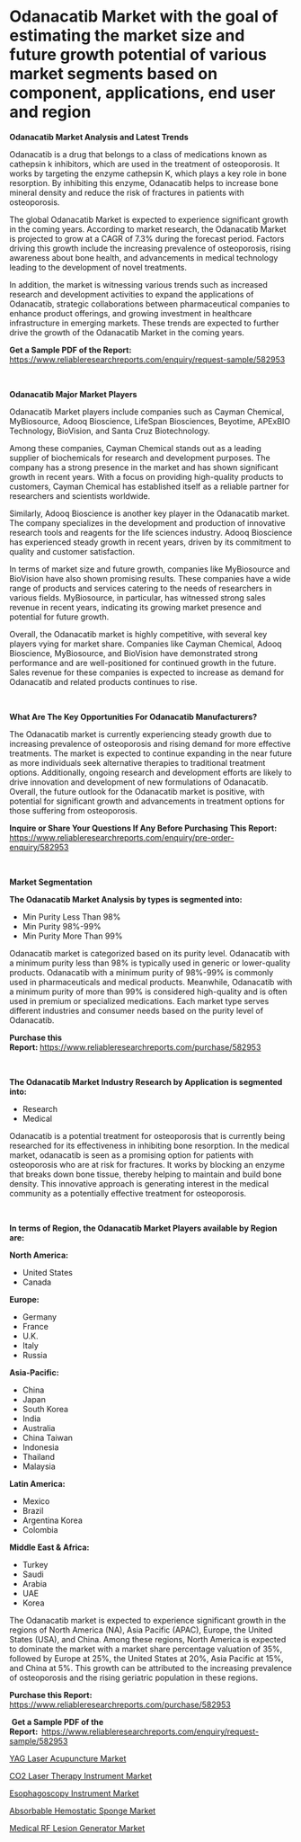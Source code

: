 <p><h1>Odanacatib Market with the goal of estimating the market size and future growth potential of various market segments based on component, applications, end user and region</h1></p><p><strong>Odanacatib Market Analysis and Latest Trends</strong></p>
<p><p>Odanacatib is a drug that belongs to a class of medications known as cathepsin k inhibitors, which are used in the treatment of osteoporosis. It works by targeting the enzyme cathepsin K, which plays a key role in bone resorption. By inhibiting this enzyme, Odanacatib helps to increase bone mineral density and reduce the risk of fractures in patients with osteoporosis.</p><p>The global Odanacatib Market is expected to experience significant growth in the coming years. According to market research, the Odanacatib Market is projected to grow at a CAGR of 7.3% during the forecast period. Factors driving this growth include the increasing prevalence of osteoporosis, rising awareness about bone health, and advancements in medical technology leading to the development of novel treatments.</p><p>In addition, the market is witnessing various trends such as increased research and development activities to expand the applications of Odanacatib, strategic collaborations between pharmaceutical companies to enhance product offerings, and growing investment in healthcare infrastructure in emerging markets. These trends are expected to further drive the growth of the Odanacatib Market in the coming years.</p></p>
<p><strong>Get a Sample PDF of the Report:&nbsp;</strong> <a href="https://www.reliableresearchreports.com/enquiry/request-sample/582953">https://www.reliableresearchreports.com/enquiry/request-sample/582953</a></p>
<p>&nbsp;</p>
<p><strong>Odanacatib Major Market Players</strong></p>
<p><p>Odanacatib Market players include companies such as Cayman Chemical, MyBiosource, Adooq Bioscience, LifeSpan Biosciences, Beyotime, APExBIO Technology, BioVision, and Santa Cruz Biotechnology. </p><p>Among these companies, Cayman Chemical stands out as a leading supplier of biochemicals for research and development purposes. The company has a strong presence in the market and has shown significant growth in recent years. With a focus on providing high-quality products to customers, Cayman Chemical has established itself as a reliable partner for researchers and scientists worldwide. </p><p>Similarly, Adooq Bioscience is another key player in the Odanacatib market. The company specializes in the development and production of innovative research tools and reagents for the life sciences industry. Adooq Bioscience has experienced steady growth in recent years, driven by its commitment to quality and customer satisfaction. </p><p>In terms of market size and future growth, companies like MyBiosource and BioVision have also shown promising results. These companies have a wide range of products and services catering to the needs of researchers in various fields. MyBiosource, in particular, has witnessed strong sales revenue in recent years, indicating its growing market presence and potential for future growth. </p><p>Overall, the Odanacatib market is highly competitive, with several key players vying for market share. Companies like Cayman Chemical, Adooq Bioscience, MyBiosource, and BioVision have demonstrated strong performance and are well-positioned for continued growth in the future. Sales revenue for these companies is expected to increase as demand for Odanacatib and related products continues to rise.</p></p>
<p>&nbsp;</p>
<p><strong>What Are The Key Opportunities For Odanacatib Manufacturers?</strong></p>
<p><p>The Odanacatib market is currently experiencing steady growth due to increasing prevalence of osteoporosis and rising demand for more effective treatments. The market is expected to continue expanding in the near future as more individuals seek alternative therapies to traditional treatment options. Additionally, ongoing research and development efforts are likely to drive innovation and development of new formulations of Odanacatib. Overall, the future outlook for the Odanacatib market is positive, with potential for significant growth and advancements in treatment options for those suffering from osteoporosis.</p></p>
<p><strong>Inquire or Share Your Questions If Any Before Purchasing This Report:</strong> <a href="https://www.reliableresearchreports.com/enquiry/pre-order-enquiry/582953">https://www.reliableresearchreports.com/enquiry/pre-order-enquiry/582953</a></p>
<p>&nbsp;</p>
<p><strong>Market Segmentation</strong></p>
<p><strong>The Odanacatib Market Analysis by types is segmented into:</strong></p>
<p><ul><li>Min Purity Less Than 98%</li><li>Min Purity 98%-99%</li><li>Min Purity More Than 99%</li></ul></p>
<p><p>Odanacatib market is categorized based on its purity level. Odanacatib with a minimum purity less than 98% is typically used in generic or lower-quality products. Odanacatib with a minimum purity of 98%-99% is commonly used in pharmaceuticals and medical products. Meanwhile, Odanacatib with a minimum purity of more than 99% is considered high-quality and is often used in premium or specialized medications. Each market type serves different industries and consumer needs based on the purity level of Odanacatib.</p></p>
<p><strong>Purchase this Report:&nbsp;</strong><a href="https://www.reliableresearchreports.com/purchase/582953">https://www.reliableresearchreports.com/purchase/582953</a></p>
<p>&nbsp;</p>
<p><strong>The Odanacatib Market Industry Research by Application is segmented into:</strong></p>
<p><ul><li>Research</li><li>Medical</li></ul></p>
<p><p>Odanacatib is a potential treatment for osteoporosis that is currently being researched for its effectiveness in inhibiting bone resorption. In the medical market, odanacatib is seen as a promising option for patients with osteoporosis who are at risk for fractures. It works by blocking an enzyme that breaks down bone tissue, thereby helping to maintain and build bone density. This innovative approach is generating interest in the medical community as a potentially effective treatment for osteoporosis.</p></p>
<p>&nbsp;</p>
<p><strong>In terms of Region, the Odanacatib Market Players available by Region are:</strong></p>
<p>
    <p> <strong> North America: </strong>
        <ul>
            <li>United States</li>
            <li>Canada</li>
        </ul>
        </p> 
    <p> <strong> Europe: </strong>
        <ul>
            <li>Germany</li>
            <li>France</li>
            <li>U.K.</li>
            <li>Italy</li>
            <li>Russia</li>
        </ul>
        </p> 
    <p> <strong> Asia-Pacific: </strong>
        <ul>
            <li>China</li>
            <li>Japan</li>
            <li>South Korea</li>
            <li>India</li>
            <li>Australia</li>
            <li>China Taiwan</li>
            <li>Indonesia</li>
            <li>Thailand</li>
            <li>Malaysia</li>
        </ul>
        </p> 
    <p> <strong> Latin America: </strong>
        <ul>
            <li>Mexico</li>
            <li>Brazil</li>
            <li>Argentina Korea</li>
            <li>Colombia</li>
        </ul>
        </p> 
    <p> <strong> Middle East & Africa: </strong>
        <ul>
            <li>Turkey</li>
            <li>Saudi</li>
            <li>Arabia</li>
            <li>UAE</li>
            <li>Korea</li>
        </ul>
    </p>
    </p>
<p><p>The Odanacatib market is expected to experience significant growth in the regions of North America (NA), Asia Pacific (APAC), Europe, the United States (USA), and China. Among these regions, North America is expected to dominate the market with a market share percentage valuation of 35%, followed by Europe at 25%, the United States at 20%, Asia Pacific at 15%, and China at 5%. This growth can be attributed to the increasing prevalence of osteoporosis and the rising geriatric population in these regions.</p></p>
<p><strong>Purchase this Report: </strong><a href="https://www.reliableresearchreports.com/purchase/582953">https://www.reliableresearchreports.com/purchase/582953</a></p>
<p>&nbsp;<strong>Get a Sample PDF of the Report:&nbsp;&nbsp;</strong><a href="https://www.reliableresearchreports.com/enquiry/request-sample/582953">https://www.reliableresearchreports.com/enquiry/request-sample/582953</a></p>
<p><strong></strong></p>
<p><p><a href="https://medium.com/p/af592c05f448/edit">YAG Laser Acupuncture Market</a></p><p><a href="https://medium.com/p/6f2c297a1443/edit">CO2 Laser Therapy Instrument Market</a></p><p><a href="https://medium.com/p/53e3992a8de5/edit">Esophagoscopy Instrument Market</a></p><p><a href="https://medium.com/p/d7183590704a/edit">Absorbable Hemostatic Sponge Market</a></p><p><a href="https://medium.com/p/a2e4af48181c/edit">Medical RF Lesion Generator Market</a></p></p>